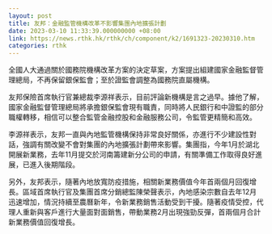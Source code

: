 ```yaml
---
layout: post
title: 友邦：金融監管機構改革不影響集團內地擴張計劃
date: 2023-03-10 11:33:39.000000000 +08:00
link: https://news.rthk.hk/rthk/ch/component/k2/1691323-20230310.htm
categories: rthk
---
```


全國人大通過關於國務院機構改革方案的決定草案，方案提出組建國家金融監督管理總局，不再保留銀保監會；至於證監會調整為國務院直屬機構。

友邦保險首席執行官兼總裁李源祥表示，目前評論新機構是言之過早。據他了解，國家金融監督管理總局將承擔銀保監會現有職責，同時將人民銀行和中證監的部分職權轉移，相信可以整合監管金融控股和金融服務公司，令監管更精簡和高效。

李源祥表示，友邦一直與內地監管機構保持非常良好關係，亦進行不少建設性對話，強調有關改變不會對集團的內地擴張計劃帶來影響。集團指，今年1月於湖北開展新業務，去年11月提交於河南籌建新分公司的申請，有關準備工作取得良好進展，已進入後期階段。

另外，友邦表示，隨著內地放寬防疫措施，相關新業務價值今年首兩個月回復增長。區域首席執行官及集團首席分銷總監陳榮聲表示，內地感染宗數自去年12月迅速增加，情況持續至農曆新年，令新業務銷售活動受到干擾。隨著疫情受控，代理人重新與客戶進行大量面對面銷售，帶動業務2月出現強勁反彈，首兩個月合計新業務價值回復增長。
